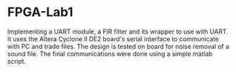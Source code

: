 # FPGA-Lab1
Implementing a UART module, a FIR filter and its wrapper to use with UART.
It uses the Altera Cyclone II DE2 board's serial interface to communicate with PC and trade files. The design is tested on board for noise removal of a sound file. The final communications were done using a simple matlab script.
